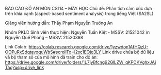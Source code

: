 BÁO CÁO ĐỒ ÁN
MÔN  CS114 – MÁY HỌC
Chủ đề: Phân tích cảm xúc dựa trên khía cạnh (aspect-based sentiment analysis) trong tiếng Việt (SA2SL)

Giảng viên hướng dẫn: Thầy Phạm Nguyễn Trường An

Nhóm PKLD
Sinh viên thực hiện: 
Nguyễn Tuấn Kiệt - MSSV: 21521042 \n
Nguyễn Quế Phong – MSSV: 21520398

Link Colab: https://colab.research.google.com/drive/1yzwdon1AfHQzU-OOPuRxSdqtavoquWbS#scrollTo=l2xc1EQjq3LY
Link drive chứa bộ dữ liệu và bộ tham số của mô hình đã train cho đồ án: https://drive.google.com/drive/folders/1L7jyBfcng92GlLZW_qKPDKVghxJAiTag?usp=drive_link
